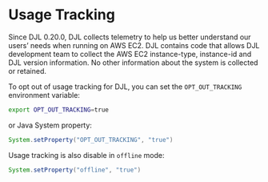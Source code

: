 # Usage Tracking

Since DJL 0.20.0, DJL collects telemetry to help us better understand our users’ needs
when running on AWS EC2. DJL contains code that allows DJL development team to collect the
AWS EC2 instance-type, instance-id and DJL version information. No other information about
the system is collected or retained.

To opt out of usage tracking for DJL, you can set the `OPT_OUT_TRACKING` environment variable:

```bash
export OPT_OUT_TRACKING=true
```

or Java System property:

```java
System.setProperty("OPT_OUT_TRACKING", "true")
```

Usage tracking is also disable in `offline` mode:

```java
System.setProperty("offline", "true")
```
